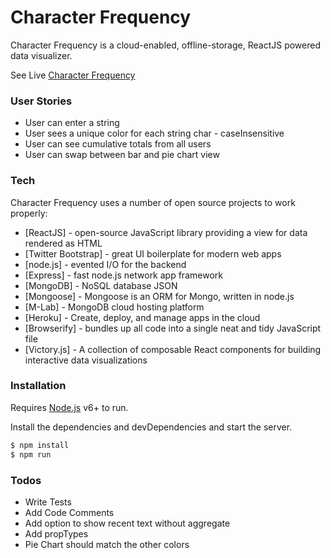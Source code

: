 # Character Frequency
Character Frequency is a cloud-enabled, offline-storage, ReactJS powered data visualizer.

See Live [Character Frequency](https://character-frequency.herokuapp.com/)

### User Stories
- User can enter a string
- User sees a unique color for each string char - caseInsensitive
- User can see cumulative totals from all users
- User can swap between bar and pie chart view


### Tech

Character Frequency uses a number of open source projects to work properly:

* [ReactJS] - open-source JavaScript library providing a view for data rendered as HTML
* [Twitter Bootstrap] - great UI boilerplate for modern web apps
* [node.js] - evented I/O for the backend
* [Express] - fast node.js network app framework
* [MongoDB] - NoSQL database JSON  
* [Mongoose] - Mongoose is an ORM for Mongo, written in node.js
* [M-Lab] - MongoDB cloud hosting platform
* [Heroku] - Create, deploy, and manage apps in the cloud
* [Browserify] - bundles up all code into a single neat and tidy JavaScript file
* [Victory.js] - A collection of composable React components for building interactive data visualizations


### Installation

Requires [Node.js](https://nodejs.org/) v6+ to run.

Install the dependencies and devDependencies and start the server.

```sh
$ npm install
$ npm run
```

### Todos
 - Write Tests
 - Add Code Comments
 - Add option to show recent text without aggregate
 - Add propTypes
 - Pie Chart should match the other colors
